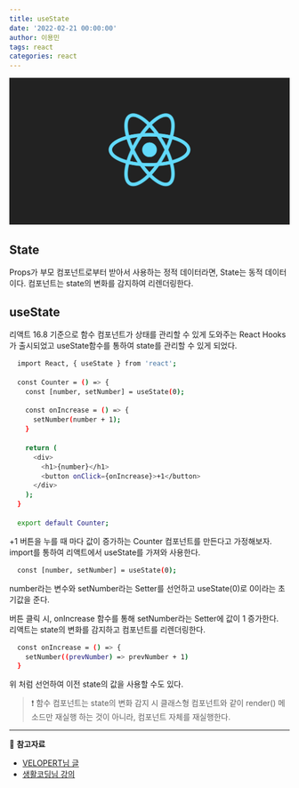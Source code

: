 ```yaml
---
title: useState
date: '2022-02-21 00:00:00'
author: 이용민
tags: react
categories: react
---
```


![react-logo.png](react-logo.png)

## State

Props가 부모 컴포넌트로부터 받아서 사용하는 정적 데이터라면, State는 동적 데이터이다.
컴포넌트는 state의 변화를 감지하여 리렌더링한다.

## useState

리액트 16.8 기준으로 함수 컴포넌트가 상태를 관리할 수 있게 도와주는 React Hooks가 출시되었고 useState함수를 통하여 state를 관리할 수 있게 되었다.

```bash
  import React, { useState } from 'react';

  const Counter = () => {
    const [number, setNumber] = useState(0);

    const onIncrease = () => {
      setNumber(number + 1);
    }

    return (
      <div>
        <h1>{number}</h1>
        <button onClick={onIncrease}>+1</button>
      </div>
    );
  }

  export default Counter;
```
+1 버튼을 누를 때 마다 값이 증가하는 Counter 컴포넌트를 만든다고 가정해보자.   
import를 통하여 리액트에서 useState를 가져와 사용한다.

```bash
  const [number, setNumber] = useState(0);
```
number라는 변수와 setNumber라는 Setter를 선언하고 useState(0)로 0이라는 초기값을 
준다. 

버튼 클릭 시, onIncrease 함수를 통해 setNumber라는 Setter에 값이 1 증가한다.   
리액트는 state의 변화를 감지하고 컴포넌트를 리렌더링한다.


```bash
  const onIncrease = () => {
    setNumber((prevNumber) => prevNumber + 1)
  }
```
위 처럼 선언하여 이전 state의 값을 사용할 수도 있다.

> ❗️ 함수 컴포넌트는 state의 변화 감지 시 클래스형 컴포넌트와 같이 render() 메소드만 재실행 하는 것이 아니라, 컴포넌트 자체를 재실행한다.

---

📂 **참고자료**

- [VELOPERT님 글](https://velopert.com/3629)
- [생활코딩님 강의](https://www.inflearn.com/course/react-%EC%83%9D%ED%99%9C%EC%BD%94%EB%94%A9/dashboard)
